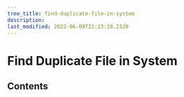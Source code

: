```yaml
---
tree_title: find-duplicate-file-in-system
description: 
last_modified: 2022-06-09T21:23:28.2328
---
```


# Find Duplicate File in System

## Contents
